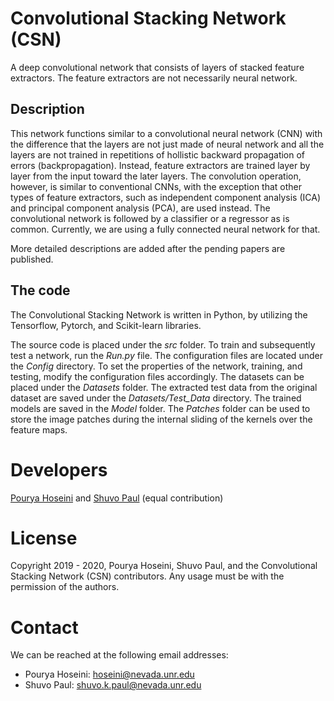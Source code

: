 
# Convolutional Stacking Network (CSN)
A deep convolutional network that consists of layers of stacked feature extractors. The feature extractors are not necessarily neural network.

## Description
This network functions similar to a convolutional neural network (CNN) with the difference that the layers are not just made of neural network and all the layers are not trained in repetitions of hollistic backward propagation of errors (backpropagation). Instead, feature extractors are trained layer by layer from the input toward the later layers. The convolution operation, however, is similar to conventional CNNs, with the exception that other types of feature extractors, such as independent component analysis (ICA) and principal component analysis (PCA), are used instead. The convolutional network is followed by a classifier or a regressor as is common. Currently, we are using a fully connected neural network for that.

More detailed descriptions are added after the pending papers are published.

## The code
The Convolutional Stacking Network is written in Python, by utilizing the Tensorflow, Pytorch, and Scikit-learn libraries.

The source code is placed under the *src* folder. To train and subsequently test a network, run the *Run.py* file. The configuration files are located under the *Config* directory. To set the properties of the network, training, and testing, modify the configuration files accordingly. The datasets can be placed under the *Datasets* folder. The extracted test data from the original dataset are saved under the *Datasets/Test_Data* directory. The trained models are saved in the *Model* folder. The *Patches* folder can be used to store the image patches during the internal sliding of the kernels over the feature maps.

# Developers
[Pourya Hoseini](https://github.com/pouryahoseini) and [Shuvo Paul](https://github.com/paul-shuvo) (equal contribution)

# License
Copyright 2019 - 2020, Pourya Hoseini, Shuvo Paul, and the Convolutional Stacking Network (CSN) contributors. Any usage must be with the permission of the authors.

# Contact
We can be reached at the following email addresses:
- Pourya Hoseini: [hoseini@nevada.unr.edu](mailto:hoseini@nevada.unr.edu)
- Shuvo Paul: [shuvo.k.paul@nevada.unr.edu](mailto:shuvo.k.paul@nevada.unr.edu)